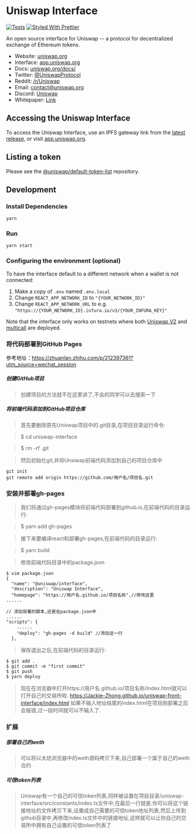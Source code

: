 # Uniswap Interface

[![Tests](https://github.com/Uniswap/uniswap-interface/workflows/Tests/badge.svg)](https://github.com/Uniswap/uniswap-interface/actions?query=workflow%3ATests)
[![Styled With Prettier](https://img.shields.io/badge/code_style-prettier-ff69b4.svg)](https://prettier.io/)

An open source interface for Uniswap -- a protocol for decentralized exchange of Ethereum tokens.

- Website: [uniswap.org](https://uniswap.org/)
- Interface: [app.uniswap.org](https://app.uniswap.org)
- Docs: [uniswap.org/docs/](https://uniswap.org/docs/)
- Twitter: [@UniswapProtocol](https://twitter.com/UniswapProtocol)
- Reddit: [/r/Uniswap](https://www.reddit.com/r/Uniswap/)
- Email: [contact@uniswap.org](mailto:contact@uniswap.org)
- Discord: [Uniswap](https://discord.gg/Y7TF6QA)
- Whitepaper: [Link](https://hackmd.io/C-DvwDSfSxuh-Gd4WKE_ig)

## Accessing the Uniswap Interface

To access the Uniswap Interface, use an IPFS gateway link from the
[latest release](https://github.com/Uniswap/uniswap-interface/releases/latest), 
or visit [app.uniswap.org](https://app.uniswap.org).

## Listing a token

Please see the
[@uniswap/default-token-list](https://github.com/uniswap/default-token-list) 
repository.

## Development

### Install Dependencies

```bash
yarn
```

### Run

```bash
yarn start
```

### Configuring the environment (optional)

To have the interface default to a different network when a wallet is not connected:

1. Make a copy of `.env` named `.env.local`
2. Change `REACT_APP_NETWORK_ID` to `"{YOUR_NETWORK_ID}"`
3. Change `REACT_APP_NETWORK_URL` to e.g. `"https://{YOUR_NETWORK_ID}.infura.io/v3/{YOUR_INFURA_KEY}"` 

Note that the interface only works on testnets where both 
[Uniswap V2](https://uniswap.org/docs/v2/smart-contracts/factory/) and 
[multicall](https://github.com/makerdao/multicall) are deployed.



### 将代码部署到GitHub Pages
参考地址：https://zhuanlan.zhihu.com/p/212397361?utm_source=wechat_session

##### 创建GitHub项目
> 创建项目的方法就不在这里讲了,不会的同学可以去搜索一下

##### 将前端代码添加到GitHub项目仓库
> 首先要删除原先Uniswap项目中的.git目录,在项目目录运行命令:

> $ cd uniswap-interface

> $ rm -rf .git

> 然后初始化git,并将Unsiwap前端代码添加到自己的项目仓库中
```
git init
git remote add origin https://github.com/用户名/项目名.git
```

### 安装并部署gh-pages
> 我们将通过gh-pages模块将前端代码部署到github.io,在前端代码的目录运行:

> $ yarn add gh-pages

> 接下来要编译react和部署gh-pages,在前端代码的目录运行:

> $ yarn build

> 修改前端代码目录中的package.json

```
$ vim package.json
{
  "name": "@uniswap/interface",
  "description": "Uniswap Interface",
  "homepage": "https://用户名.github.io/项目名称",//修改这里
......

// 添加部署的脚本,还是在package.json中
......
"scripts": {
    ......
    "deploy": "gh-pages -d build" //添加这一行
  },
```

> 保存退出之后,在前端代码的目录运行:
```
$ git add .
$ git commit -m "first commit"
$ git push
$ yarn deploy
```

> 现在在浏览器中打开https://用户名.github.io/项目名称/index.html就可以打开自己的交易所啦.
https://Jackie-Zhong.github.io/uniswap-front-interface/index.html
如果不输入地址结尾的index.html在项目刚部署之后会报错,过一段时间就可以不输入了.

### 扩展
##### 部署自己的weth
> 可以将以太坊浏览器中的weth源码拷贝下来,自己部署一个属于自己的weth合约

##### 可信token列表
> Uniswap有一个自己的可信token列表,同样被设置在项目目录/uniswap-interface/src/constants/index.ts文件中,在最后一行就是.你可以将这个链接地址的文件拷贝下来,设置成自己需要的可信token地址列表,然后上传到github目录中,再修改index.ts文件中的链接地址,这样就可以让你自己的交易所中拥有自己设置的可信token列表了
